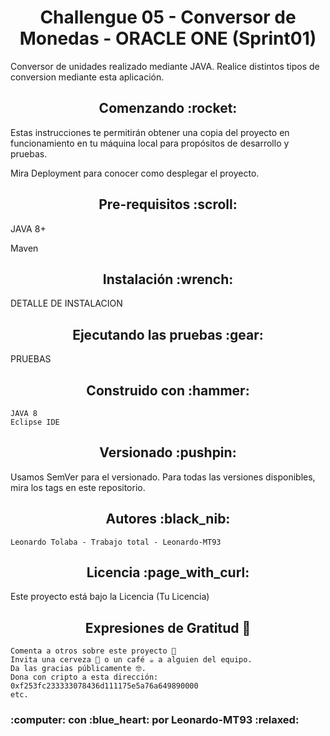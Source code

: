 <h1 align="center"> Challengue 05 - Conversor de Monedas - ORACLE ONE (Sprint01)</h1>

Conversor de unidades realizado mediante JAVA. Realice distintos tipos de conversion mediante esta aplicación.
<h2 align="center">Comenzando	:rocket:</h2>


Estas instrucciones te permitirán obtener una copia del proyecto en funcionamiento en tu máquina local para propósitos de desarrollo y pruebas.

Mira Deployment para conocer como desplegar el proyecto.
<h2 align="center">Pre-requisitos :scroll:</h2>
JAVA 8+

Maven
<h2 align="center">Instalación :wrench:</h2>

  DETALLE DE INSTALACION
<h2 align="center">Ejecutando las pruebas :gear:</h2>

  PRUEBAS 

<h2 align="center">Construido con :hammer:</h2>

    JAVA 8
    Eclipse IDE

<h2 align="center">Versionado  :pushpin:</h2>
Usamos SemVer para el versionado. Para todas las versiones disponibles, mira los tags en este repositorio.

<h2 align="center">Autores :black_nib:</h2>

    Leonardo Tolaba - Trabajo total - Leonardo-MT93
    

<h2 align="center">Licencia :page_with_curl:</h2>

Este proyecto está bajo la Licencia (Tu Licencia)

<h2 align="center">Expresiones de Gratitud 💝</h2>


    Comenta a otros sobre este proyecto 📢
    Invita una cerveza 🍺 o un café ☕ a alguien del equipo.
    Da las gracias públicamente 🤓.
    Dona con cripto a esta dirección: 0xf253fc233333078436d111175e5a76a649890000
    etc.

<h3>:computer: con  :blue_heart: por Leonardo-MT93 :relaxed:</h3>
